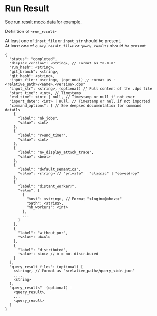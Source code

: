 # Run Result

See [run result mock-data](../../mock-data/run/run.json) for example.

Definition of `<run_result>`:

At least one of `input_file` or `input_str` should be present.  
At least one of `query_result_files` or `query_results` should be present.  

```
{
  "status": "completed",
  "deepsec_version": <string>, // Format as "X.X.X"
  "run_hash": <string>,
  "git_branch": <string>,
  "git_hash": <string>,
  "input_file": <string>, (optional) // Format as "<relative_path>/<name>.<version>.dps",
  "input_str": <string>, (optional) // Full content of the .dps file
  "start_time": <int>, // Timestamp
  "end_time": <int> | null, // Timestamp or null if not over
  "import_date": <int> | null, // Timestamp or null if not imported
  "command_options": [ // See deepsec documentation for command details
    {
      "label": "nb_jobs",
      "value": <int>
    },
    {
      "label": "round_timer",
      "value": <int>
    },
    {
      "label": "no_display_attack_trace",
      "value": <bool>
    },
    {
      "label": "default_semantics",
      "value": <string> // "private" | "classic" | "eavesdrop"
    },
    {
      "label": "distant_workers",
      "value": [
        {
          "host": <string>, // Format "<login>@<host>"
          "path": <string>,
          "nb_workers": <int>
        },
        ...
      ]
    },
    {
      "label": "without_por",
      "value": <bool>
    },
    {
      "label": "distributed",
      "value": <int> // 0 = not distributed
    }
  ],
  "query_result_files": (optional) [
    <string>, // Format as "<relative_path>/query_<id>.json"
    ...,
    <string>
  ],
  "query_results": (optional) [
    <query_result>,
    ...
    <query_result>
  ]
}
```
